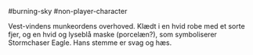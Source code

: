 #burning-sky #non-player-character

Vest-vindens munkeordens overhoved. Klædt i en hvid robe med et sorte fjer, og en hvid og lyseblå maske (porcelæn?), som symboliserer Stormchaser Eagle.
Hans stemme er svag og hæs.

